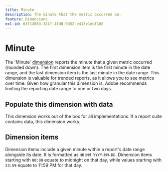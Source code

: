 ```yaml
---
title: Minute
description: The minute that the metric occurred on.
feature: Dimensions
exl-id: 63f13083-321f-4fd8-9352-e413e1ebf168
---
```

# Minute

The 'Minute' [dimension](overview.md) reports the minute that a given metric occurred (rounded down). The first dimension item is the first minute in the date range, and the last dimension item is the last minute in the date range. This dimension is valuable for trended reports, as it allows you to see metrics over time. Given how granular this dimension is, Adobe recommends limiting the reporting date range to one or two days.

## Populate this dimension with data

This dimension works out of the box for all implementations. If a report suite contains data, this dimension works.

## Dimension items

Dimension items include a given minute within a report's date range alongside its date. It is formatted as `HH:MM YYYY-MM-DD`. Dimension items starting with `00:00` equate to midnight on that day, while values starting with `23:59` equate to 11:59 PM for that day.

